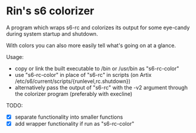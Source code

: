 # Rin's s6 colorizer

A program which wraps s6-rc and colorizes its output for some eye-candy during system startup and shutdown.

With colors you can also more easily tell what's going on at a glance.

Usage:
- copy or link the built executable to /bin or /usr/bin as "s6-rc-color"
- use "s6-rc-color" in place of "s6-rc" in scripts (on Artix /etc/s6/current/scripts/{runlevel,rc.shutdown})
- alternatively pass the output of "s6-rc" with the -v2 argument through the colorizer program (preferably with execline)

TODO:
- [x] separate functionality into smaller functions
- [x] add wrapper functionality if run as "s6-rc-color"

